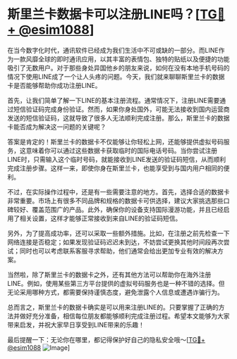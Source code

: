# 斯里兰卡数据卡可以注册LINE吗？[[TG💪+ @esim1088](https://t.me/s/esim1088)]

在当今数字化时代，通讯软件已经成为我们生活中不可或缺的一部分。而LINE作为一款风靡全球的即时通讯应用，以其丰富的表情包、独特的贴纸以及便捷的功能吸引了无数用户。对于那些身处异国他乡的朋友来说，如何在没有本地手机号码的情况下使用LINE成了一个让人头疼的问题。今天，我们就来聊聊斯里兰卡的数据卡是否能够帮助你成功注册LINE。

首先，让我们简单了解一下LINE的基本注册流程。通常情况下，注册LINE需要通过短信验证码完成身份验证。然而，如果你身处国外，可能无法接收到国内运营商发送的短信验证码，这就导致了很多人无法顺利完成注册。那么，斯里兰卡的数据卡能否成为解决这一问题的关键呢？

答案是肯定的！斯里兰卡的数据卡不仅能够让你轻松上网，还能够提供虚拟号码服务，这意味着你可以通过这些数据卡获取临时的国际电话号码。当你尝试注册LINE时，只需输入这个临时号码，就能接收到LINE发送的验证码短信，从而顺利完成注册步骤。这样一来，即使你身在斯里兰卡，也能享受到与国内用户相同的便利。

不过，在实际操作过程中，还是有一些需要注意的地方。首先，选择合适的数据卡非常重要。市场上有很多不同品牌和规格的数据卡可供选择，建议大家挑选那些口碑较好、覆盖范围广的产品。此外，确保你的设备支持国际漫游功能，并且已经启用了相关设置，这样才能够正常接收到来自LINE的验证码短信。

另外，为了提高成功率，还可以采取一些额外措施。比如，在注册之前先检查一下网络连接是否稳定；如果发现验证码迟迟未到达，不妨尝试更换其他时间段再次尝试；同时也可以考虑联系客服寻求帮助，他们通常会给出更加专业有效的解决方案。

当然啦，除了斯里兰卡的数据卡之外，还有其他方法可以帮助你在海外注册LINE。例如，使用某些第三方平台提供的虚拟号码服务也是一种不错的选择。但无论采用哪种方式，都需要保持谨慎态度，避免泄露个人信息或遭遇诈骗行为。

总而言之，斯里兰卡的数据卡确实是可以用来注册LINE的。只要掌握了正确的方法并做好充分准备，相信每位朋友都能够顺利完成注册过程。希望本文能够为大家带来启发，并祝大家早日享受到LINE带来的乐趣！

最后提醒一下：无论你在哪里，都记得保护好自己的隐私安全哦～[[TG💪+ @esim1088](https://t.me/s/esim1088) ![Image](https://i.postimg.cc/4NQfJmqS/Snipaste-2025-05-13-00-14-12.png)]